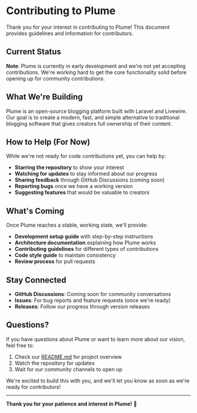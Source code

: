 # Contributing to Plume

Thank you for your interest in contributing to Plume! This document provides guidelines and information for contributors.

## Current Status

**Note**: Plume is currently in early development and we're not yet accepting contributions. We're working hard to get the core functionality solid before opening up for community contributions.

## What We're Building

Plume is an open-source blogging platform built with Laravel and Livewire. Our goal is to create a modern, fast, and simple alternative to traditional blogging software that gives creators full ownership of their content.

## How to Help (For Now)

While we're not ready for code contributions yet, you can help by:

- **Starring the repository** to show your interest
- **Watching for updates** to stay informed about our progress
- **Sharing feedback** through GitHub Discussions (coming soon)
- **Reporting bugs** once we have a working version
- **Suggesting features** that would be valuable to creators

## What's Coming

Once Plume reaches a stable, working state, we'll provide:

- **Development setup guide** with step-by-step instructions
- **Architecture documentation** explaining how Plume works
- **Contributing guidelines** for different types of contributions
- **Code style guide** to maintain consistency
- **Review process** for pull requests

## Stay Connected

- **GitHub Discussions**: Coming soon for community conversations
- **Issues**: For bug reports and feature requests (once we're ready)
- **Releases**: Follow our progress through version releases

## Questions?

If you have questions about Plume or want to learn more about our vision, feel free to:

1. Check our [README.md](../README.md) for project overview
2. Watch the repository for updates
3. Wait for our community channels to open up

We're excited to build this with you, and we'll let you know as soon as we're ready for contributors!

---

**Thank you for your patience and interest in Plume!** 🚀
